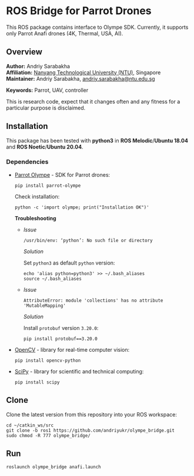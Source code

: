 # ROS Bridge for Parrot Drones
This ROS package contains interface to Olympe SDK. Currently, it supports only Parrot Anafi drones (4K, Thermal, USA, AI).

## Overview

**Author:** Andriy Sarabakha<br />
**Affiliation:** [Nanyang Technological University (NTU)](https://www.ntu.edu.sg), Singapore<br />
**Maintainer:** Andriy Sarabakha, andriy.sarabakha@ntu.edu.sg

**Keywords:** Parrot, UAV, controller

This is research code, expect that it changes often and any fitness for a particular purpose is disclaimed.

## Installation

This package has been tested with **python3** in **ROS Melodic**/**Ubuntu 18.04** and **ROS Noetic**/**Ubuntu 20.04**.

### Dependencies

- [Parrot Olympe](https://developer.parrot.com/docs/olympe/installation.html) - SDK for Parrot drones:

      pip install parrot-olympe
      
  Check installation:
  
      python -c 'import olympe; print("Installation OK")'
      
  **Troubleshooting**

  - *Issue*

        /usr/bin/env: ‘python’: No such file or directory
      
    *Solution*
  
    Set `python3` as default `python` version:

        echo 'alias python=python3' >> ~/.bash_aliases
        source ~/.bash_aliases
    
  - *Issue*

        AttributeError: module 'collections' has no attribute 'MutableMapping'
    
    *Solution*
  
    Install `protobuf` version `3.20.0`:

        pip install protobuf==3.20.0

- [OpenCV](https://pypi.org/project/opencv-python/) - library for real-time computer vision:

      pip install opencv-python
    
- [SciPy](https://scipy.org/install/) - library for scientific and technical computing:

      pip install scipy    
    
## Clone

Clone the latest version from this repository into your ROS workspace:

	cd ~/catkin_ws/src
	git clone -b ros1 https://github.com/andriyukr/olympe_bridge.git
	sudo chmod -R 777 olympe_bridge/

## Run

    roslaunch olympe_bridge anafi.launch
